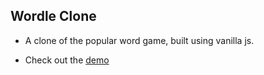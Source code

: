 ## Wordle Clone

- A clone of the popular word game, built using vanilla js.

- Check out the [demo](https://capable-bunny-b33dd3.netlify.app/)